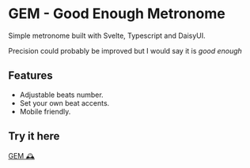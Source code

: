# GEM - Good Enough Metronome

Simple metronome built with Svelte, Typescript and DaisyUI.

Precision could probably be improved but I would say it is _good enough_

## Features

- Adjustable beats number.
- Set your own beat accents.
- Mobile friendly.

## Try it here

[GEM 🕰️](https://gem-metronome.netlify.app/)

